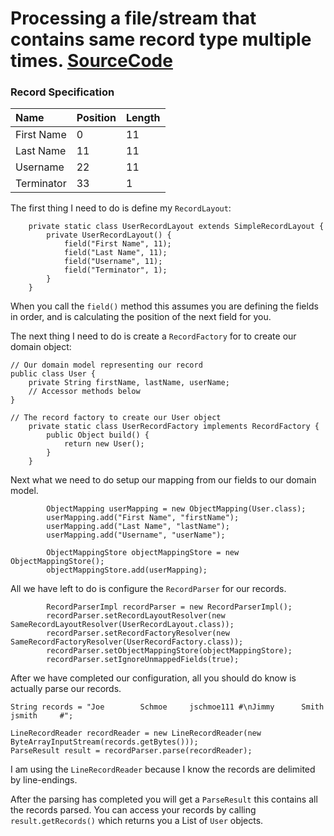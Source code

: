 # Processing a file/stream that contains same record type multiple times. [SourceCode](http://github.com/born2snipe/flapjack/tree/master/flapjack-example/src/test/java/flapjack/example/SameRecordTypeTest.java)

### Record Specification ###
| **Name** | **Position** | **Length** |
|:---------|:-------------|:-----------|
| First Name | 0 | 11 |
| Last Name | 11 | 11 |
| Username | 22 | 11 |
| Terminator | 33 | 1 |

The first thing I need to do is define my `RecordLayout`:
```
    private static class UserRecordLayout extends SimpleRecordLayout {
        private UserRecordLayout() {
            field("First Name", 11);
            field("Last Name", 11);
            field("Username", 11);
            field("Terminator", 1);
        }
    }
```

When you call the ` field() ` method this assumes you are defining the fields in order, and is calculating the position of the next field for you.

The next thing I need to do is create a `RecordFactory` for to create our domain object:
```
// Our domain model representing our record
public class User {
    private String firstName, lastName, userName;
    // Accessor methods below
}

// The record factory to create our User object
    private static class UserRecordFactory implements RecordFactory {
        public Object build() {
            return new User();
        }
    }
```

Next what we need to do setup our mapping from our fields to our domain model.
```
        ObjectMapping userMapping = new ObjectMapping(User.class);
        userMapping.add("First Name", "firstName");
        userMapping.add("Last Name", "lastName");
        userMapping.add("Username", "userName");

        ObjectMappingStore objectMappingStore = new ObjectMappingStore();
        objectMappingStore.add(userMapping);
```

All we have left to do is configure the `RecordParser` for our records.
```
        RecordParserImpl recordParser = new RecordParserImpl();
        recordParser.setRecordLayoutResolver(new SameRecordLayoutResolver(UserRecordLayout.class));
        recordParser.setRecordFactoryResolver(new SameRecordFactoryResolver(UserRecordFactory.class));
        recordParser.setObjectMappingStore(objectMappingStore);
        recordParser.setIgnoreUnmappedFields(true);
```


After we have completed our configuration, all you should do know is actually parse our records.
```
String records = "Joe        Schmoe     jschmoe111 #\nJimmy      Smith      jsmith     #";

LineRecordReader recordReader = new LineRecordReader(new ByteArrayInputStream(records.getBytes()));
ParseResult result = recordParser.parse(recordReader);
```
I am using the `LineRecordReader` because I know the records are delimited by line-endings.

After the parsing has completed you will get a `ParseResult` this contains all the records parsed.  You can access your records by calling `result.getRecords()` which returns you a List of `User` objects.